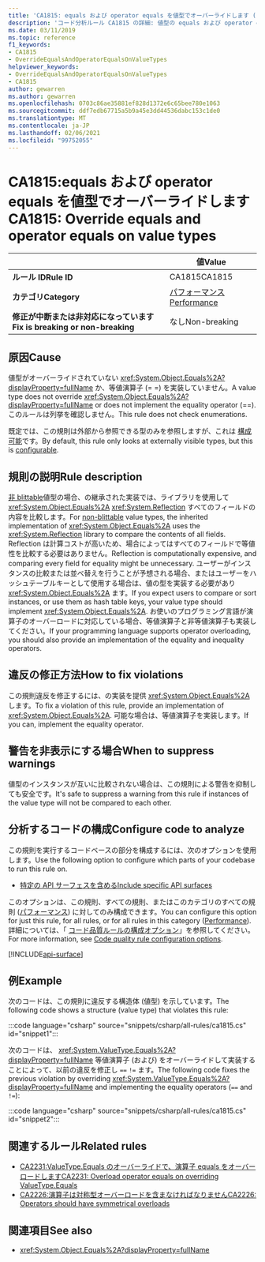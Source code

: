 ```yaml
---
title: 'CA1815: equals および operator equals を値型でオーバーライドします (コード分析)'
description: 'コード分析ルール CA1815 の詳細: 値型の equals および operator equals のオーバーライド'
ms.date: 03/11/2019
ms.topic: reference
f1_keywords:
- CA1815
- OverrideEqualsAndOperatorEqualsOnValueTypes
helpviewer_keywords:
- OverrideEqualsAndOperatorEqualsOnValueTypes
- CA1815
author: gewarren
ms.author: gewarren
ms.openlocfilehash: 0703c86ae35881ef828d1372e6c65bee780e1063
ms.sourcegitcommit: ddf7edb67715a5b9a45e3dd44536dabc153c1de0
ms.translationtype: MT
ms.contentlocale: ja-JP
ms.lasthandoff: 02/06/2021
ms.locfileid: "99752055"
---
```

# <a name="ca1815-override-equals-and-operator-equals-on-value-types"></a><span data-ttu-id="b0fa4-103">CA1815:equals および operator equals を値型でオーバーライドします</span><span class="sxs-lookup"><span data-stu-id="b0fa4-103">CA1815: Override equals and operator equals on value types</span></span>

| | <span data-ttu-id="b0fa4-104">値</span><span class="sxs-lookup"><span data-stu-id="b0fa4-104">Value</span></span> |
|-|-|
| <span data-ttu-id="b0fa4-105">**ルール ID**</span><span class="sxs-lookup"><span data-stu-id="b0fa4-105">**Rule ID**</span></span> |<span data-ttu-id="b0fa4-106">CA1815</span><span class="sxs-lookup"><span data-stu-id="b0fa4-106">CA1815</span></span>|
| <span data-ttu-id="b0fa4-107">**カテゴリ**</span><span class="sxs-lookup"><span data-stu-id="b0fa4-107">**Category**</span></span> |[<span data-ttu-id="b0fa4-108">パフォーマンス</span><span class="sxs-lookup"><span data-stu-id="b0fa4-108">Performance</span></span>](performance-warnings.md)|
| <span data-ttu-id="b0fa4-109">**修正が中断または非対応になっています**</span><span class="sxs-lookup"><span data-stu-id="b0fa4-109">**Fix is breaking or non-breaking**</span></span> |<span data-ttu-id="b0fa4-110">なし</span><span class="sxs-lookup"><span data-stu-id="b0fa4-110">Non-breaking</span></span>|

## <a name="cause"></a><span data-ttu-id="b0fa4-111">原因</span><span class="sxs-lookup"><span data-stu-id="b0fa4-111">Cause</span></span>

<span data-ttu-id="b0fa4-112">値型がオーバーライドされていない <xref:System.Object.Equals%2A?displayProperty=fullName> か、等値演算子 (= =) を実装していません。</span><span class="sxs-lookup"><span data-stu-id="b0fa4-112">A value type does not override <xref:System.Object.Equals%2A?displayProperty=fullName> or does not implement the equality operator (==).</span></span> <span data-ttu-id="b0fa4-113">このルールは列挙を確認しません。</span><span class="sxs-lookup"><span data-stu-id="b0fa4-113">This rule does not check enumerations.</span></span>

<span data-ttu-id="b0fa4-114">既定では、この規則は外部から参照できる型のみを参照しますが、これは [構成可能](#configure-code-to-analyze)です。</span><span class="sxs-lookup"><span data-stu-id="b0fa4-114">By default, this rule only looks at externally visible types, but this is [configurable](#configure-code-to-analyze).</span></span>

## <a name="rule-description"></a><span data-ttu-id="b0fa4-115">規則の説明</span><span class="sxs-lookup"><span data-stu-id="b0fa4-115">Rule description</span></span>

<span data-ttu-id="b0fa4-116">[非 blittable](../../../framework/interop/blittable-and-non-blittable-types.md)値型の場合、の継承された実装では、ライブラリを使用して <xref:System.Object.Equals%2A> <xref:System.Reflection> すべてのフィールドの内容を比較します。</span><span class="sxs-lookup"><span data-stu-id="b0fa4-116">For [non-blittable](../../../framework/interop/blittable-and-non-blittable-types.md) value types, the inherited implementation of <xref:System.Object.Equals%2A> uses the <xref:System.Reflection> library to compare the contents of all fields.</span></span> <span data-ttu-id="b0fa4-117">Reflection は計算コストが高いため、場合によってはすべてのフィールドで等値性を比較する必要はありません。</span><span class="sxs-lookup"><span data-stu-id="b0fa4-117">Reflection is computationally expensive, and comparing every field for equality might be unnecessary.</span></span> <span data-ttu-id="b0fa4-118">ユーザーがインスタンスの比較または並べ替えを行うことが予想される場合、またはユーザーをハッシュテーブルキーとして使用する場合は、値の型を実装する必要があり <xref:System.Object.Equals%2A> ます。</span><span class="sxs-lookup"><span data-stu-id="b0fa4-118">If you expect users to compare or sort instances, or use them as hash table keys, your value type should implement <xref:System.Object.Equals%2A>.</span></span> <span data-ttu-id="b0fa4-119">お使いのプログラミング言語が演算子のオーバーロードに対応している場合、等値演算子と非等値演算子も実装してください。</span><span class="sxs-lookup"><span data-stu-id="b0fa4-119">If your programming language supports operator overloading, you should also provide an implementation of the equality and inequality operators.</span></span>

## <a name="how-to-fix-violations"></a><span data-ttu-id="b0fa4-120">違反の修正方法</span><span class="sxs-lookup"><span data-stu-id="b0fa4-120">How to fix violations</span></span>

<span data-ttu-id="b0fa4-121">この規則違反を修正するには、の実装を提供 <xref:System.Object.Equals%2A> します。</span><span class="sxs-lookup"><span data-stu-id="b0fa4-121">To fix a violation of this rule, provide an implementation of <xref:System.Object.Equals%2A>.</span></span> <span data-ttu-id="b0fa4-122">可能な場合は、等値演算子を実装します。</span><span class="sxs-lookup"><span data-stu-id="b0fa4-122">If you can, implement the equality operator.</span></span>

## <a name="when-to-suppress-warnings"></a><span data-ttu-id="b0fa4-123">警告を非表示にする場合</span><span class="sxs-lookup"><span data-stu-id="b0fa4-123">When to suppress warnings</span></span>

<span data-ttu-id="b0fa4-124">値型のインスタンスが互いに比較されない場合は、この規則による警告を抑制しても安全です。</span><span class="sxs-lookup"><span data-stu-id="b0fa4-124">It's safe to suppress a warning from this rule if instances of the value type will not be compared to each other.</span></span>

## <a name="configure-code-to-analyze"></a><span data-ttu-id="b0fa4-125">分析するコードの構成</span><span class="sxs-lookup"><span data-stu-id="b0fa4-125">Configure code to analyze</span></span>

<span data-ttu-id="b0fa4-126">この規則を実行するコードベースの部分を構成するには、次のオプションを使用します。</span><span class="sxs-lookup"><span data-stu-id="b0fa4-126">Use the following option to configure which parts of your codebase to run this rule on.</span></span>

- [<span data-ttu-id="b0fa4-127">特定の API サーフェスを含める</span><span class="sxs-lookup"><span data-stu-id="b0fa4-127">Include specific API surfaces</span></span>](#include-specific-api-surfaces)

<span data-ttu-id="b0fa4-128">このオプションは、この規則、すべての規則、またはこのカテゴリのすべての規則 ([パフォーマンス](performance-warnings.md)) に対してのみ構成できます。</span><span class="sxs-lookup"><span data-stu-id="b0fa4-128">You can configure this option for just this rule, for all rules, or for all rules in this category ([Performance](performance-warnings.md)).</span></span> <span data-ttu-id="b0fa4-129">詳細については、「 [コード品質ルールの構成オプション](../code-quality-rule-options.md)」を参照してください。</span><span class="sxs-lookup"><span data-stu-id="b0fa4-129">For more information, see [Code quality rule configuration options](../code-quality-rule-options.md).</span></span>

[!INCLUDE[api-surface](~/includes/code-analysis/api-surface.md)]

## <a name="example"></a><span data-ttu-id="b0fa4-130">例</span><span class="sxs-lookup"><span data-stu-id="b0fa4-130">Example</span></span>

<span data-ttu-id="b0fa4-131">次のコードは、この規則に違反する構造体 (値型) を示しています。</span><span class="sxs-lookup"><span data-stu-id="b0fa4-131">The following code shows a structure (value type) that violates this rule:</span></span>

:::code language="csharp" source="snippets/csharp/all-rules/ca1815.cs" id="snippet1":::

<span data-ttu-id="b0fa4-132">次のコードは、 <xref:System.ValueType.Equals%2A?displayProperty=fullName> 等値演算子 (および) をオーバーライドして実装することによって、以前の違反を修正し `==` `!=` ます。</span><span class="sxs-lookup"><span data-stu-id="b0fa4-132">The following code fixes the previous violation by overriding <xref:System.ValueType.Equals%2A?displayProperty=fullName> and implementing the equality operators (`==` and `!=`):</span></span>

:::code language="csharp" source="snippets/csharp/all-rules/ca1815.cs" id="snippet2":::

## <a name="related-rules"></a><span data-ttu-id="b0fa4-133">関連するルール</span><span class="sxs-lookup"><span data-stu-id="b0fa4-133">Related rules</span></span>

- [<span data-ttu-id="b0fa4-134">CA2231:ValueType.Equals のオーバーライドで、演算子 equals をオーバーロードします</span><span class="sxs-lookup"><span data-stu-id="b0fa4-134">CA2231: Overload operator equals on overriding ValueType.Equals</span></span>](ca2231.md)
- [<span data-ttu-id="b0fa4-135">CA2226:演算子は対称型オーバーロードを含まなければなりません</span><span class="sxs-lookup"><span data-stu-id="b0fa4-135">CA2226: Operators should have symmetrical overloads</span></span>](ca2226.md)

## <a name="see-also"></a><span data-ttu-id="b0fa4-136">関連項目</span><span class="sxs-lookup"><span data-stu-id="b0fa4-136">See also</span></span>

- <xref:System.Object.Equals%2A?displayProperty=fullName>
